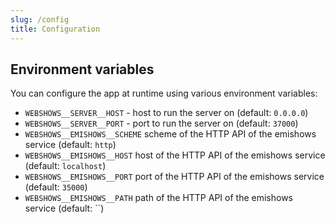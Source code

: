 ```yaml
---
slug: /config
title: Configuration
---
```


## Environment variables

You can configure the app at runtime using various environment variables:

- `WEBSHOWS__SERVER__HOST` -
  host to run the server on
  (default: `0.0.0.0`)
- `WEBSHOWS__SERVER__PORT` -
  port to run the server on
  (default: `37000`)
- `WEBSHOWS__EMISHOWS__SCHEME`
  scheme of the HTTP API of the emishows service
  (default: `http`)
- `WEBSHOWS__EMISHOWS__HOST`
  host of the HTTP API of the emishows service
  (default: `localhost`)
- `WEBSHOWS__EMISHOWS__PORT`
  port of the HTTP API of the emishows service
  (default: `35000`)
- `WEBSHOWS__EMISHOWS__PATH`
  path of the HTTP API of the emishows service
  (default: ``)
